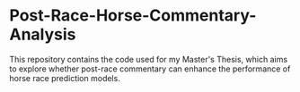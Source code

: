 # Post-Race-Horse-Commentary-Analysis
This repository contains the code used for my Master's Thesis, which aims to explore whether post-race commentary can enhance the performance of horse race prediction models.
